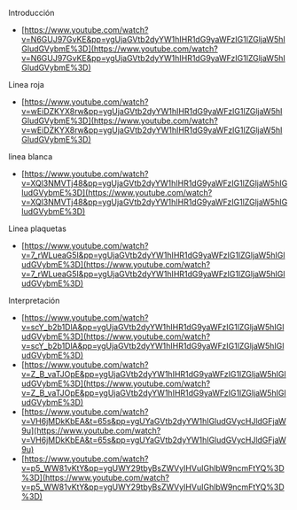 Introducción

- [https://www.youtube.com/watch?v=N6GUJ97GvKE&pp=ygUjaGVtb2dyYW1hIHR1dG9yaWFzIG1lZGljaW5hIGludGVybmE%3D](https://www.youtube.com/watch?v=N6GUJ97GvKE&pp=ygUjaGVtb2dyYW1hIHR1dG9yaWFzIG1lZGljaW5hIGludGVybmE%3D)

Linea roja

- [https://www.youtube.com/watch?v=wEiDZKYX8rw&pp=ygUjaGVtb2dyYW1hIHR1dG9yaWFzIG1lZGljaW5hIGludGVybmE%3D](https://www.youtube.com/watch?v=wEiDZKYX8rw&pp=ygUjaGVtb2dyYW1hIHR1dG9yaWFzIG1lZGljaW5hIGludGVybmE%3D)

linea blanca

- [https://www.youtube.com/watch?v=XQl3NMVTj48&pp=ygUjaGVtb2dyYW1hIHR1dG9yaWFzIG1lZGljaW5hIGludGVybmE%3D](https://www.youtube.com/watch?v=XQl3NMVTj48&pp=ygUjaGVtb2dyYW1hIHR1dG9yaWFzIG1lZGljaW5hIGludGVybmE%3D)

Linea plaquetas

- [https://www.youtube.com/watch?v=7_rWLueaG5I&pp=ygUjaGVtb2dyYW1hIHR1dG9yaWFzIG1lZGljaW5hIGludGVybmE%3D](https://www.youtube.com/watch?v=7_rWLueaG5I&pp=ygUjaGVtb2dyYW1hIHR1dG9yaWFzIG1lZGljaW5hIGludGVybmE%3D)

Interpretación

- [https://www.youtube.com/watch?v=scY_b2b1DlA&pp=ygUjaGVtb2dyYW1hIHR1dG9yaWFzIG1lZGljaW5hIGludGVybmE%3D](https://www.youtube.com/watch?v=scY_b2b1DlA&pp=ygUjaGVtb2dyYW1hIHR1dG9yaWFzIG1lZGljaW5hIGludGVybmE%3D)
- [https://www.youtube.com/watch?v=Z_B_vaTJOpE&pp=ygUjaGVtb2dyYW1hIHR1dG9yaWFzIG1lZGljaW5hIGludGVybmE%3D](https://www.youtube.com/watch?v=Z_B_vaTJOpE&pp=ygUjaGVtb2dyYW1hIHR1dG9yaWFzIG1lZGljaW5hIGludGVybmE%3D)
- [https://www.youtube.com/watch?v=VH6jMDkKbEA&t=65s&pp=ygUYaGVtb2dyYW1hIGludGVycHJldGFjaW9u](https://www.youtube.com/watch?v=VH6jMDkKbEA&t=65s&pp=ygUYaGVtb2dyYW1hIGludGVycHJldGFjaW9u)
- [https://www.youtube.com/watch?v=p5_WW81vKtY&pp=ygUWY29tbyBsZWVyIHVuIGhlbW9ncmFtYQ%3D%3D](https://www.youtube.com/watch?v=p5_WW81vKtY&pp=ygUWY29tbyBsZWVyIHVuIGhlbW9ncmFtYQ%3D%3D)



